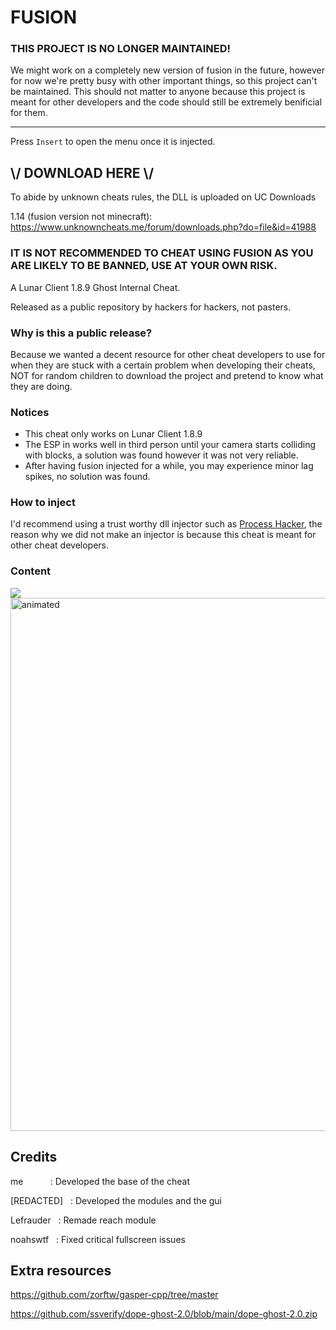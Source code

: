
# FUSION

### THIS PROJECT IS NO LONGER MAINTAINED!
We might work on a completely new version of fusion in the future, however for now we're pretty busy with other important things, so this project can't be maintained.
This should not matter to anyone because this project is meant for other developers and the code should still be extremely benificial for them.

---

Press `Insert` to open the menu once it is injected.

## \\/ DOWNLOAD HERE \\/
To abide by unknown cheats rules, the DLL is uploaded on UC Downloads

1.14 (fusion version not minecraft): https://www.unknowncheats.me/forum/downloads.php?do=file&id=41988


### IT IS NOT RECOMMENDED TO CHEAT USING FUSION AS YOU ARE LIKELY TO BE BANNED, USE AT YOUR OWN RISK.

A Lunar Client 1.8.9 Ghost Internal Cheat.

Released as a public repository by hackers for hackers, not pasters.

### Why is this a public release?
Because we wanted a decent resource for other cheat developers to use for when they are stuck with a certain problem when developing their cheats, NOT for random children to download the project and pretend to know what they are doing.

### Notices
- This cheat only works on Lunar Client 1.8.9
- The ESP in works well in third person until your camera starts colliding with blocks, a solution was found however it was not very reliable.
- After having fusion injected for a while, you may experience minor lag spikes, no solution was found.

### How to inject
I'd recommend using a trust worthy dll injector such as [Process Hacker](https://processhacker.sourceforge.io/), the reason why we did not make an injector is because this cheat is meant for other cheat developers.

### Content

<img src="https://github.com/6470bru/fusion/assets/67878277/5a732ba9-3d81-44e4-b745-f34f39555716" />
<img src="https://github.com/6470bru/fusion/assets/67878277/fac3f084-0255-4999-b03f-3e2e0a15bde8" alt="animated" / width=853>

## Credits
me&nbsp;&nbsp;&nbsp;&nbsp;&nbsp;&nbsp;&nbsp;&nbsp;&nbsp;&nbsp;&nbsp;: Developed the base of the cheat

[REDACTED]&nbsp;&nbsp;&nbsp;: Developed the modules and the gui

Lefrauder&nbsp;&nbsp;&nbsp;: Remade reach module

noahswtf&nbsp;&nbsp;&nbsp;: Fixed critical fullscreen issues

## Extra resources

https://github.com/zorftw/gasper-cpp/tree/master

https://github.com/ssverify/dope-ghost-2.0/blob/main/dope-ghost-2.0.zip
